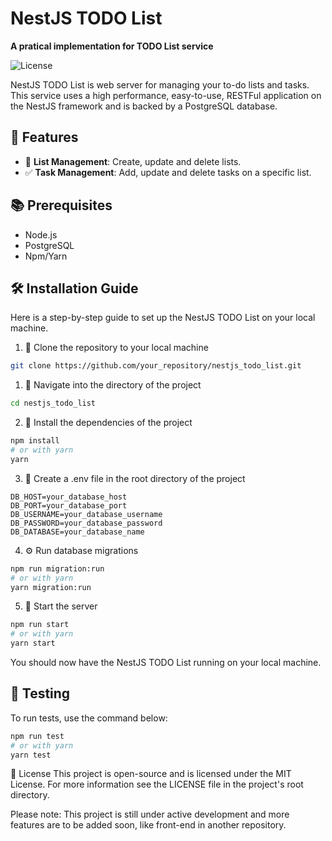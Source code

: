 # NestJS TODO List

<p>
  <strong>A pratical implementation for TODO List service</strong>
</p>

<p>
  <img src="https://img.shields.io/badge/license-MIT-blue.svg" alt="License">
</p>

NestJS TODO List is web server for managing your to-do lists and tasks. This service uses a high performance,
easy-to-use, RESTFul application on the NestJS framework and is backed by a PostgreSQL database.

## 🚀 Features

- 📝 **List Management**: Create, update and delete lists.
- ✅ **Task Management**: Add, update and delete tasks on a specific list.

## 📚 Prerequisites

- Node.js
- PostgreSQL
- Npm/Yarn

## 🛠️ Installation Guide

Here is a step-by-step guide to set up the NestJS TODO List on your local machine.

1. 🎈 Clone the repository to your local machine

```bash
git clone https://github.com/your_repository/nestjs_todo_list.git
```

1. 📂 Navigate into the directory of the project

```bash
cd nestjs_todo_list
```

2. 🧰 Install the dependencies of the project

```bash
npm install
# or with yarn
yarn
```

3. 📄 Create a .env file in the root directory of the project

```text
DB_HOST=your_database_host
DB_PORT=your_database_port
DB_USERNAME=your_database_username
DB_PASSWORD=your_database_password
DB_DATABASE=your_database_name
```

4. ⚙️ Run database migrations

```bash
npm run migration:run
# or with yarn
yarn migration:run
```

5. 🚀 Start the server

```bash
npm run start
# or with yarn
yarn start
```

You should now have the NestJS TODO List running on your local machine.

## 🧪 Testing

To run tests, use the command below:

```bash
npm run test
# or with yarn
yarn test
```

📝 License This project is open-source and is licensed under the MIT License. For more information see the LICENSE file
in the project's root directory.

Please note: This project is still under active development and more features are to be added soon, like front-end in
another repository.
